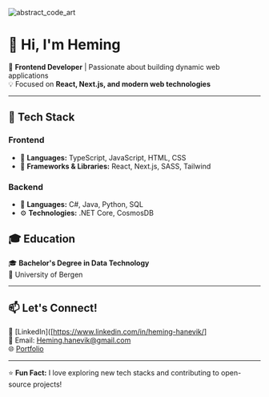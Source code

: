
![abstract_code_art](https://github.com/user-attachments/assets/7e6c5f5f-5f03-4aa6-b551-b11fccb31d19)

# 👋 Hi, I'm Heming

🚀 **Frontend Developer** | Passionate about building dynamic web applications  
💡 Focused on **React, Next.js, and modern web technologies**  

---

## 🔧 Tech Stack  

### **Frontend**  
- 🚀 **Languages:** TypeScript, JavaScript, HTML, CSS  
- 🎨 **Frameworks & Libraries:** React, Next.js, SASS, Tailwind  

### **Backend**  
- 💾 **Languages:** C#, Java, Python, SQL  
- ⚙️ **Technologies:** .NET Core, CosmosDB  

## 🎓 Education  
🎓 **Bachelor's Degree in Data Technology**  
📍 University of Bergen  

---

## 📫 Let's Connect!  
🔗 [LinkedIn]([https://www.linkedin.com/in/heming-hanevik/]  
📧 Email: Heming.hanevik@gmail.com  
🌐 [Portfolio](https://heminghanevik.link)  

---

⭐ **Fun Fact:** I love exploring new tech stacks and contributing to open-source projects!
